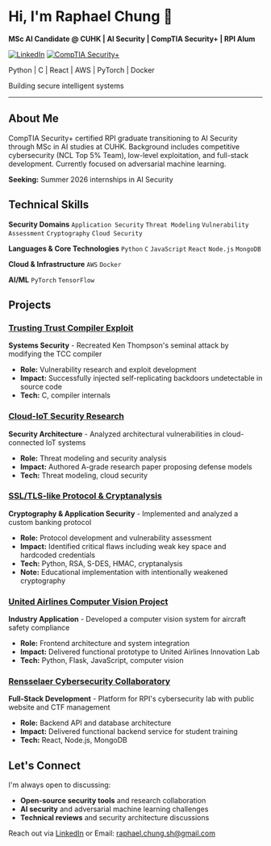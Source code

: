 # Hi, I'm Raphael Chung 👋

**MSc AI Candidate @ CUHK | AI Security | CompTIA Security+ | RPI Alum**

[![LinkedIn](https://img.shields.io/badge/LinkedIn-0A66C2?style=flat&logo=linkedin&logoColor=white)](https://linkedin.com/in/raphael-chung75)
[![CompTIA Security+](https://img.shields.io/badge/CompTIA_Security+-E10A1A?style=flat&logo=comptia&logoColor=white)](https://www.credly.com/badges/6953e207-d7a4-4a55-aef4-751e8173d8ea/public_url)

Python | C | React | AWS | PyTorch | Docker

Building secure intelligent systems

---

## About Me

CompTIA Security+ certified RPI graduate transitioning to AI Security through MSc in AI studies at CUHK. Background includes competitive cybersecurity (NCL Top 5% Team), low-level exploitation, and full-stack development. Currently focused on adversarial machine learning.

**Seeking:** Summer 2026 internships in AI Security

## Technical Skills

**Security Domains**
`Application Security` `Threat Modeling` `Vulnerability Assessment` `Cryptography` `Cloud Security`

**Languages & Core Technologies**
`Python` `C` `JavaScript` `React` `Node.js` `MongoDB`

**Cloud & Infrastructure**
`AWS` `Docker`

**AI/ML**
`PyTorch` `TensorFlow`

## Projects

### [Trusting Trust Compiler Exploit](https://github.com/chungs10/trusting-trust-tcc-exploit)
**Systems Security** - Recreated Ken Thompson's seminal attack by modifying the TCC compiler
- **Role:** Vulnerability research and exploit development
- **Impact:** Successfully injected self-replicating backdoors undetectable in source code
- **Tech:** C, compiler internals

### [Cloud-IoT Security Research](https://github.com/chungs10/cloud-iot-security-paper)
**Security Architecture** - Analyzed architectural vulnerabilities in cloud-connected IoT systems
- **Role:** Threat modeling and security analysis
- **Impact:** Authored A-grade research paper proposing defense models
- **Tech:** Threat modeling, cloud security

### [SSL/TLS-like Protocol & Cryptanalysis](https://github.com/chungs10/ssl-bank-protocol)
**Cryptography & Application Security** - Implemented and analyzed a custom banking protocol
- **Role:** Protocol development and vulnerability assessment
- **Impact:** Identified critical flaws including weak key space and hardcoded credentials
- **Tech:** Python, RSA, S-DES, HMAC, cryptanalysis
- **Note:** Educational implementation with intentionally weakened cryptography

### [United Airlines Computer Vision Project](https://github.com/chungs10/fire-suppression-line-verifier)
**Industry Application** - Developed a computer vision system for aircraft safety compliance
- **Role:** Frontend architecture and system integration
- **Impact:** Delivered functional prototype to United Airlines Innovation Lab
- **Tech:** Python, Flask, JavaScript, computer vision

### [Rensselaer Cybersecurity Collaboratory](https://github.com/chungs10/rcc-platform)
**Full-Stack Development** - Platform for RPI's cybersecurity lab with public website and CTF management
- **Role:** Backend API and database architecture
- **Impact:** Delivered functional backend service for student training
- **Tech:** React, Node.js, MongoDB

## Let's Connect

I'm always open to discussing:
- **Open-source security tools** and research collaboration
- **AI security** and adversarial machine learning challenges
- **Technical reviews** and security architecture discussions

Reach out via [LinkedIn](https://linkedin.com/in/raphael-chung75) or Email: [raphael.chung.sh@gmail.com](mailto:raphael.chung.sh@gmail.com)

